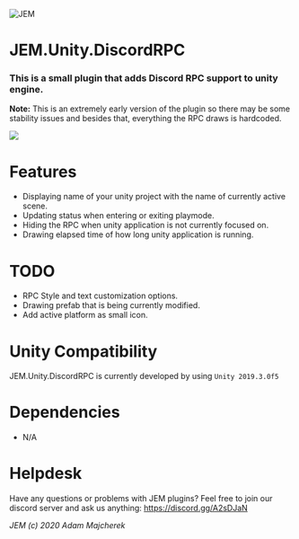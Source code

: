 ![JEM](https://i.imgur.com/mJMUGuL.png)

# JEM.Unity.DiscordRPC

### This is a small plugin that adds Discord RPC support to unity engine.
**Note:** This is an extremely early version of the plugin so there may be some stability issues and besides that, everything the RPC draws is hardcoded.

![](https://i.imgur.com/q9wgZ9v.png)

# Features
* Displaying name of your unity project with the name of currently active scene.
* Updating status when entering or exiting playmode.
* Hiding the RPC when unity application is not currently focused on. 
* Drawing elapsed time of how long unity application is running.

# TODO
* RPC Style and text customization options.
* Drawing prefab that is being currently modified.
* Add active platform as small icon.

# Unity Compatibility
JEM.Unity.DiscordRPC is currently developed by using `Unity 2019.3.0f5`

# Dependencies
- N/A

# Helpdesk
Have any questions or problems with JEM plugins?
Feel free to join our discord server and ask us anything: https://discord.gg/A2sDJaN

 *JEM (c) 2020 Adam Majcherek*
